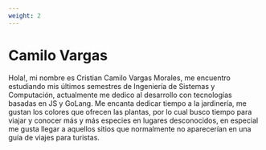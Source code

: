 ```yaml
---
weight: 2
---
```


# Camilo Vargas

Hola!, mi nombre es Cristian Camilo Vargas Morales, me encuentro estudiando mis últimos semestres de Ingeniería de Sistemas y Computación, actualmente me dedico al desarrollo con tecnologías basadas en JS y GoLang. Me encanta dedicar tiempo a la jardinería, me gustan los colores que ofrecen las plantas, por lo cual busco tiempo para viajar y conocer más y más especies en lugares desconocidos, en especial me gusta llegar a aquellos sitios que normalmente no aparecerían en una guía de viajes para turistas.
